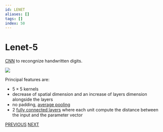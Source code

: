 ```yaml
---
id: LENET
aliases: []
tags: []
index: 50
---
```


# Lenet-5

[CNN](computer_vision/convolutional_neural_networks.md) to recongnize handwritten digits.

![](computer_vision/Pasted%20image%2020241001101124.png)

Principal features are:

- $5\times 5$ kernels
- decrease of spatial dimension and an increase of layers dimension alongside the layers
- no padding, [average pooling](convolutional_neural_networks.md#pooling%20layers)
- 2 [fully connected layers](deep_learning_and_neural_networks.md#fully%20connected%20layers) where each unit compute the distance between the input and the parameter vector

[PREVIOUS](computer_vision/machine_learning_cv/convolutional_neural_networks.md) [NEXT](computer_vision/machine_learning_cv/alexnet.md)
